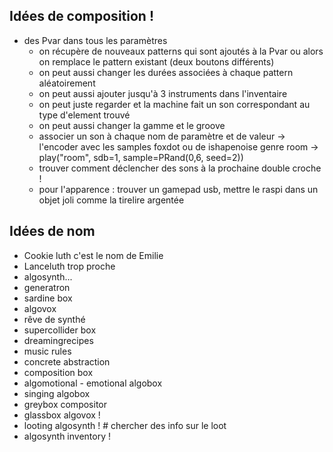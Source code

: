 

## Idées de composition !
- des Pvar dans tous les paramètres
    - on récupère de nouveaux patterns qui sont ajoutés à la Pvar ou alors on remplace le pattern existant (deux boutons différents)
    - on peut aussi changer les durées associées à chaque pattern aléatoirement
    - on peut aussi ajouter jusqu'à 3 instruments dans l'inventaire
    - on peut juste regarder et la machine fait un son correspondant au type d'element trouvé
    - on peut aussi changer la gamme et le groove
    - associer un son à chaque nom de paramètre et de valeur -> l'encoder avec les samples foxdot ou de ishapenoise genre room -> play("room", sdb=1, sample=PRand(0,6, seed=2))
    - trouver comment déclencher des sons à la prochaine double croche !
    - pour l'apparence : trouver un gamepad usb, mettre le raspi dans un objet joli comme la tirelire argentée



## Idées de nom

- Cookie luth c'est le nom de Emilie
- Lanceluth trop proche
- algosynth...
- generatron
- sardine box
- algovox
- rêve de synthé
- supercollider box
- dreamingrecipes
- music rules
- concrete abstraction
- composition box
- algomotional - emotional algobox
- singing algobox
- greybox compositor
- glassbox algovox !
- looting algosynth ! # chercher des info sur le loot
- algosynth inventory !
